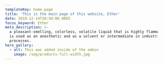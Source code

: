 ```yaml
---
templateKey: home-page
title: 'This is the main page of this website, Ether'
date: 2018-12-14T20:50:00.000Z
focus_keyword: Ether
meta_description: >-
  a pleasant-smelling, colorless, volatile liquid that is highly flammable. It
  is used as an anesthetic and as a solvent or intermediate in industrial
  processes.
hero_gallery:
  - alt: This was added inside of the admin
    image: /img/products-full-width.jpg
---
```

###
